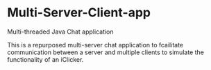 # Multi-Server-Client-app
Multi-threaded Java Chat application

This is a repurposed multi-server chat application to fcailitate communication between a server and multiple clients to simulate the functionality of an iClicker.
